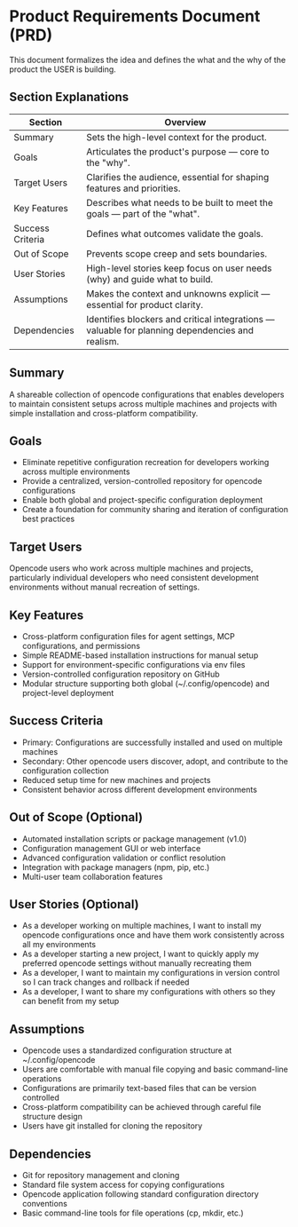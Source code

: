 # Product Requirements Document (PRD)
This document formalizes the idea and defines the what and the why of the product the USER is building.

## Section Explanations
| Section           | Overview |
|-------------------|--------------------------|
| Summary           | Sets the high-level context for the product. |
| Goals             | Articulates the product's purpose — core to the "why". |
| Target Users      | Clarifies the audience, essential for shaping features and priorities. |
| Key Features      | Describes what needs to be built to meet the goals — part of the "what". |
| Success Criteria  | Defines what outcomes validate the goals. |
| Out of Scope      | Prevents scope creep and sets boundaries. |
| User Stories      | High-level stories keep focus on user needs (why) and guide what to build. |
| Assumptions       | Makes the context and unknowns explicit — essential for product clarity. |
| Dependencies      | Identifies blockers and critical integrations — valuable for planning dependencies and realism. |

## Summary
A shareable collection of opencode configurations that enables developers to maintain consistent setups across multiple machines and projects with simple installation and cross-platform compatibility.

## Goals
- Eliminate repetitive configuration recreation for developers working across multiple environments
- Provide a centralized, version-controlled repository for opencode configurations
- Enable both global and project-specific configuration deployment
- Create a foundation for community sharing and iteration of configuration best practices

## Target Users
Opencode users who work across multiple machines and projects, particularly individual developers who need consistent development environments without manual recreation of settings.

## Key Features
- Cross-platform configuration files for agent settings, MCP configurations, and permissions
- Simple README-based installation instructions for manual setup
- Support for environment-specific configurations via env files
- Version-controlled configuration repository on GitHub
- Modular structure supporting both global (~/.config/opencode) and project-level deployment

## Success Criteria
- Primary: Configurations are successfully installed and used on multiple machines
- Secondary: Other opencode users discover, adopt, and contribute to the configuration collection
- Reduced setup time for new machines and projects
- Consistent behavior across different development environments

## Out of Scope (Optional)
- Automated installation scripts or package management (v1.0)
- Configuration management GUI or web interface
- Advanced configuration validation or conflict resolution
- Integration with package managers (npm, pip, etc.)
- Multi-user team collaboration features

## User Stories (Optional)
- As a developer working on multiple machines, I want to install my opencode configurations once and have them work consistently across all my environments
- As a developer starting a new project, I want to quickly apply my preferred opencode settings without manually recreating them
- As a developer, I want to maintain my configurations in version control so I can track changes and rollback if needed
- As a developer, I want to share my configurations with others so they can benefit from my setup

## Assumptions
- Opencode uses a standardized configuration structure at ~/.config/opencode
- Users are comfortable with manual file copying and basic command-line operations
- Configurations are primarily text-based files that can be version controlled
- Cross-platform compatibility can be achieved through careful file structure design
- Users have git installed for cloning the repository

## Dependencies
- Git for repository management and cloning
- Standard file system access for copying configurations
- Opencode application following standard configuration directory conventions
- Basic command-line tools for file operations (cp, mkdir, etc.)